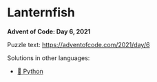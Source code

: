 # Lanternfish

**Advent of Code: Day 6, 2021**

Puzzle text: https://adventofcode.com/2021/day/6

Solutions in other languages:

- [🐍 Python](../../../../python/2021/06_lanternfish)
